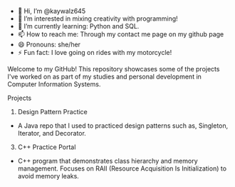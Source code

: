 - 👋 Hi, I’m @kaywalz645
- 👀 I’m interested in mixing creativity with programming!
- 🌱 I’m currently learning: Python and SQL.
- 📫 How to reach me: Through my contact me page on my github page
- 😄 Pronouns: she/her
- ⚡ Fun fact: I love going on rides with my motorcycle!

  
Welcome to my GitHub! This repository showcases some of the projects I've worked on as part of my studies and personal development in Computer Information Systems.

Projects
1. Design Pattern Practice
- A Java repo that I used to practiced design patterns such as, Singleton, Iterator, and Decorator. 

3. C++ Practice Portal
- C++ program that demonstrates class hierarchy and memory management.
Focuses on RAII (Resource Acquisition Is Initialization) to avoid memory leaks.

